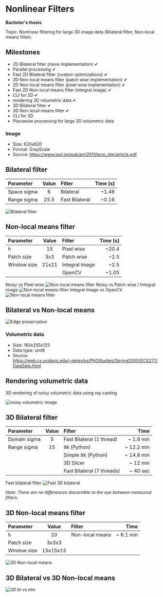 # Nonlinear Filters
**Bachelor's thesis**

Topic: Nonlinear filtering for large 3D image data (Bilateral filter, Non-local means filter). 

## Milestones
- 2D Bilateral filter (naive implementation) ✔
- Parallel processing ✔
- Fast 2D Bilateral filter (custom optimizations) ✔
- 2D Non-local means filter (patch wise implementation) ✔
- 2D Non-local means filter (pixel wise implementation) ✔
- Fast 2D Non-local means filter (integral image) ✔
- CLI for 2D ✔
- rendering 3D volumetric data ✔
- 3D Bilateral filter ✔
- 3D Non-local means filter ✔
- CLI for 3D
- Piecewise processing for large 3D volumetric data

### Image

- Size: 620x620
- Format: GrayScale
- Source: https://www.ipol.im/pub/art/2011/bcm_nlm/article.pdf

## Bilateral filter

| Parameter   | Value | Filter         | Time \[s\]|
|:------------|:-----:|:---------------|----------:|
| Space sigma | 6     | Bilateral      | ~1.46     |
| Range sigma | 25.5  | Fast Bilateral | ~0.16     |

![Bilateral filter](/Images/bl-noisy-vs-bilateral.png)

## Non-local means filter

| Parameter   | Value | Filter         | Time \[s\] |
|:------------|:-----:|:---------------|-----------:|
| h           | 15    | Pixel wise     | ~20.4      |
| Patch size  | 3x3   | Patch wise     | ~2.5       |
| Window size | 21x21 | Integral image | ~2.5       |
|             |       | OpenCV         | ~1.05      |

Noisy vs Pixel wise
![Non-local means filter](/Images/nlm-noisy-vs-pixel.png)
Noisy vs Patch wise / Integral image
![Non-local means filter](/Images/nlm-noisy-vs-patch.png)
Integral Image vs OpenCV
![Non-local means filter](/Images/nlm-fast-vs-opencv.png)

## Bilateral vs Non-local means

![Edge preservation](/Images/edge-preservation.png)

### Volumetric data

- Size: 183x255x125
- Data type: uint8
- Source: https://web.cs.ucdavis.edu/~okreylos/PhDStudies/Spring2000/ECS277/DataSets.html

## Rendering volumetric data
3D rendering of noisy volumetric data using ray casting

![noisy volumetric image](/Images/3drender.png)

## 3D Bilateral filter

| Parameter    | Value | Filter                     | Time         |
|:-------------|:-----:|:---------------------------|-------------:|
| Domain sigma | 5     | Fast Bilateral (1 thread)  | ~ 1.9 min    |
| Range sigma  | 15    | Itk (Python)               | ~ 12.2 min   |
|              |       | Simple Itk (Python)        | ~ 14.8 min   |
|              |       | 3D Slicer                  | ~ 12 min     |
|              |       | Fast Bilateral (7 threads) | ~ 40 sec     |

Fast bilateral filter
![Fast 3D bilateral](/Images/3dbl.png)

*Note: There are no differences discernible to the eye between measured filters.*

## 3D Non-local means filter

| Parameter    | Value    | Filter              | Time         |
|:-------------|:--------:|:--------------------|-------------:|
| h            | 20       | Non-local means     | ~ 6.1 min    |
| Patch size   | 3x3x3    |                     |              |
| Window size  | 15x15x15 |                     |              |

![3D Non-local means](/Images/3dnlm-foot.png)

## 3D Bilateral vs 3D Non-local means

![3D bl vs nlm](/Images/3d-cmp.png)
